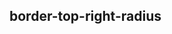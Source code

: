 ## border-top-right-radius


<!-- CSSJSON.border-top-right-radius.description -->

<!-- CSSJSON.border-top-right-radius.syntax -->

<!-- CSSJSON.border-top-right-radius.values -->

<!-- CSSJSON.border-top-right-radius.defaultValue -->

<!-- CSSJSON.border-top-right-radius.unixTags -->

<!-- CSSJSON.border-top-right-radius.compatibility -->

<!-- CSSJSON.border-top-right-radius.example -->

<!-- CSSJSON.border-top-right-radius.reference -->
